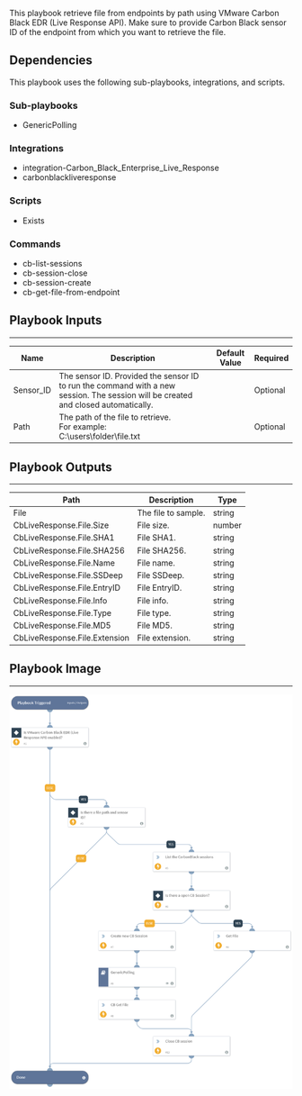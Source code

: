 This playbook retrieve file from endpoints by path using VMware Carbon Black EDR (Live Response API).
Make sure to provide Carbon Black sensor ID of the endpoint from which you want to retrieve the file.

## Dependencies
This playbook uses the following sub-playbooks, integrations, and scripts.

### Sub-playbooks
* GenericPolling

### Integrations
* integration-Carbon_Black_Enterprise_Live_Response
* carbonblackliveresponse

### Scripts
* Exists

### Commands
* cb-list-sessions
* cb-session-close
* cb-session-create
* cb-get-file-from-endpoint

## Playbook Inputs
---

| **Name** | **Description** | **Default Value** | **Required** |
| --- | --- | --- | --- |
| Sensor_ID | The sensor ID. Provided the sensor ID to run the command with a new session. The session will be created and closed automatically. |  | Optional |
| Path | The path of the file to retrieve.<br/>For example:<br/>C:\\users\\folder\\file.txt |  | Optional |

## Playbook Outputs
---

| **Path** | **Description** | **Type** |
| --- | --- | --- |
| File  | The file to sample. | string |
| CbLiveResponse.File.Size | File size. | number |
| CbLiveResponse.File.SHA1 | File SHA1. | string |
| CbLiveResponse.File.SHA256 | File SHA256. | string |
| CbLiveResponse.File.Name | File name. | string |
| CbLiveResponse.File.SSDeep | File SSDeep. | string |
| CbLiveResponse.File.EntryID | File EntryID. | string |
| CbLiveResponse.File.Info | File info. | string |
| CbLiveResponse.File.Type | File type. | string |
| CbLiveResponse.File.MD5 | File MD5. | string |
| CbLiveResponse.File.Extension | File extension. | string |

## Playbook Image
---
![Get File Sample From Path - VMware Carbon Black EDR - Live Response API](https://raw.githubusercontent.com/demisto/content/8eb0c6e3e592d9eedbcf72b025c403d44a5ba395/Packs/Carbon_Black_Enterprise_Live_Response/doc_files/Get_File_Sample_From_Path_-_VMware_Carbon_Black_EDR_(Live_Response_API).png)